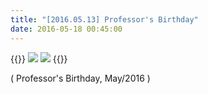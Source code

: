 ```yaml
---
title: "[2016.05.13] Professor's Birthday"
date: 2016-05-18 00:45:00
---
```


{{<format row image-space>}}
![](http://bspl.korea.ac.kr/Board/Gallery/image2.png)
![](http://bspl.korea.ac.kr/Board/Gallery/image1.png)
{{</format>}}

( Professor's Birthday, May/2016 )

